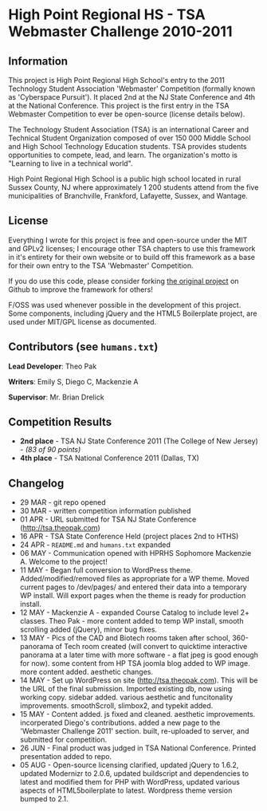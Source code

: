# High Point Regional HS - TSA Webmaster Challenge 2010-2011

## Information
This project is High Point Regional High School's entry to the 2011 Technology Student Association 'Webmaster' Competition (formally known as 'Cyberspace Pursuit'). It placed 2nd at the NJ State Conference and 4th at the National Conference. This project is the first entry in the TSA Webmaster Competition to ever be open-source (license details below).

The Technology Student Association (TSA) is an international Career and Technical Student Organization composed of over 150 000 Middle School and High School Technology Education students. TSA provides students opportunities to compete, lead, and learn. The organization's motto is "Learning to live in a technical world".

High Point Regional High School is a public high school located in rural Sussex County, NJ where approximately 1 200 students attend from the five municipalities of Branchville, Frankford, Lafayette, Sussex, and Wantage.

## License
Everything I wrote for this project is free and open-source under the MIT and GPLv2 licenses; I encourage other TSA chapters to use this framework in it's entirety for their own website or to build off this framework as a base for their own entry to the TSA 'Webmaster' Competition.

If you do use this code, please consider forking [the original project](https://github.com/theopak/TSA-2011) on Github to improve the framework for others!

F/OSS was used whenever possible in the development of this project. Some components, including jQuery and the HTML5 Boilerplate project, are used under MIT/GPL license as documented.

## Contributors (see `humans.txt`)
**Lead Developer**: Theo Pak

**Writers**: Emily S, Diego C, Mackenzie A

**Supervisor**: Mr. Brian Drelick

## Competition Results
* **2nd place** - TSA NJ State Conference 2011 (The College of New Jersey) - _(83 of 90 points)_
* **4th place** - TSA National Conference 2011 (Dallas, TX)

## Changelog
* 29 MAR - git repo opened
* 30 MAR - written competition information published
* 01 APR - URL submitted for TSA NJ State Conference (http://tsa.theopak.com)
* 16 APR - TSA State Conference Held (project places 2nd to HTHS)
* 24 APR - `README.md` and `humans.txt` expanded
* 06 MAY - Communication opened with HPRHS Sophomore Mackenzie A. Welcome to the project!
* 11 MAY - Began full conversion to WordPress theme. Added/modified/removed files as appropriate for a WP theme. Moved current pages to /dev/pages/ and entered their data into a temporary WP install. Will export pages when the theme is ready for production install.
* 12 MAY - Mackenzie A - expanded Course Catalog to include level 2+ classes. Theo Pak - more content added to temp WP install, smooth scrolling added (jQuery), minor bug fixes.
* 13 MAY - Pics of the CAD and Biotech rooms taken after school, 360-panorama of Tech room created (will convert to quicktime interactive panorama at a later time with more software - a flat jpeg is good enough for now). some content from HP TSA joomla blog added to WP image. more content added. aesthetic changes.
* 14 MAY - Set up WordPress on site (http://tsa.theopak.com). This will be the URL of the final submission. Imported existing db, now using working copy. sidebar added. various aesthetic and funcitonality improvements. smoothScroll, slimbox2, and typekit added.
* 15 MAY - Content added. js fixed and cleaned. aesthetic improvements. incorperated Diego's contributions. added a new page to the 'Webmaster Challenge 2011' section. built, re-uploaded to server, and submitted for competition.
* 26 JUN - Final product was judged in TSA National Conference. Printed presentation added to repo.
* 05 AUG - Open-source licensing clarified, updated jQuery to 1.6.2, updated Modernizr to 2.0.6, updated buildscript and dependencies to latest and modified them for PHP with WordPress, updated various aspects of HTML5boilerplate to latest. Wordpress theme version bumped to 2.1.
